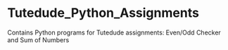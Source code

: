 # Tutedude_Python_Assignments
Contains Python programs for Tutedude assignments: Even/Odd Checker and Sum of Numbers
